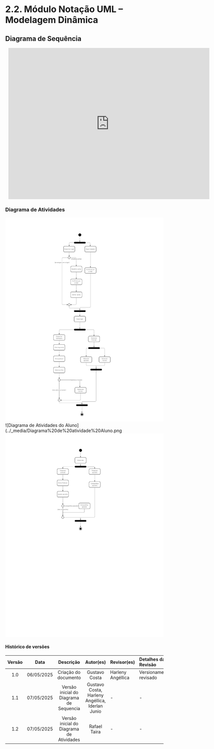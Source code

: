 # 2.2. Módulo Notação UML – Modelagem Dinâmica

<!-- Foco_2: Modelagem UML Dinâmica. -->

<!-- Entrega Mínima: 1 Modelo Dinâmico (ESCOPO: Diagrama de Sequência; Diagrama de Atividades; Diagrama de Comunicação/Colaboração ou Diagrama de Estados).

Apresentação (para a professora) explicando o modelo dinâmico especificado, com: (i) rastro claro aos membros participantes (MOSTRAR QUADRO DE PARTICIPAÇÕES & COMMITS); (ii) justificativas & senso crítico sobre o modelo, e (iii) comentários gerais sobre o trabalho em equipe. Tempo da Apresentação: +/- 5min. Recomendação: Apresentar diretamente via Wiki ou GitPages do Projeto. Baixar os conteúdos com antecedência, evitando problemas de internet no momento de exposição nas Dinâmicas de Avaliação.

A Wiki ou GitPages do Projeto deve conter um tópico dedicado ao Módulo Modelagem Dinâmica (Notação UML), com 1 modelo, histórico de versões, referências, e demais detalhamentos gerados pela equipe nesse escopo. -->

## Diagrama de Sequência

<div style="width: 640px; height: 480px; margin: 10px; position: relative;"><iframe allowfullscreen frameborder="0" style="width:640px; height:480px" src="https://lucid.app/documents/embedded/e5d0a525-5f88-4d5e-a877-ad756f0322c3" id="ihwdW30EFrC~"></iframe></div>

### Diagrama de Atividades

![Diagrama de Atividades do Professor](../_media/Diagrama%20de%20atividade%20Professor.png)
![Diagrama de Atividades do Aluno](../_media/Diagrama%20de%20atividade%20Aluno.png
![Diagrama de Atividades do Convidado](../_media/Diagrama%20de%20atividade%20Convidado.png)
#### Histórico de versões 

| Versão |    Data    |        Descrição         |    Autor(es)    |  Revisor(es)     |  Detalhes da Revisão  |  
| :----: | :--------: | :----------------------: | :-------------: | :----------------| :---------------------|
|  1.0   | 06/05/2025 |   Criação do documento   | Gustavo Costa | Harleny Angéllica  | Versionamento revisado|
|  1.1   | 07/05/2025 | Versão inicial do Diagrama de Sequencia | Gustavo Costa, Harleny Angéllica, Iderlan Junio | - | - |
|  1.2   | 07/05/2025 | Versão inicial do Diagrama de Atividades | Rafael Taira | - | - |
 